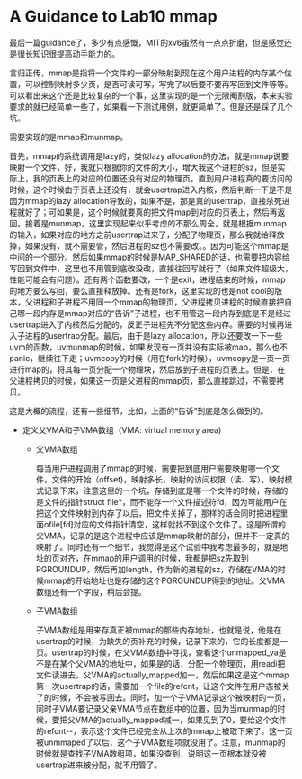 # A Guidance to Lab10 mmap

 最后一篇guidance了，多少有点感慨，MIT的xv6虽然有一点点折磨，但是感觉还是很长知识很提高动手能力的。

言归正传，mmap是指将一个文件的一部分映射到现在这个用户进程的内存某个位置，可以控制映射多少页，是否可读可写，写完了以后要不要再写回到文件等等。可以看出来这个还是比较复杂的一个事，这里实现的是一个无限阉割版，本来实验要求的就已经简单一些了，如果看一下测试用例，就更简单了。但是还是踩了几个坑。

需要实现的是mmap和munmap。

首先，mmap的系统调用是lazy的，类似lazy allocation的办法，就是mmap说要映射一个文件，好，我就只根据你的文件的大小，增大我这个进程的sz，但是实际上，我的页表上的对应的位置还没有对应的物理页，直到用户进程真的要访问的时候，这个时候由于页表上还没有，就会usertrap进入内核，然后判断一下是不是因为mmap的lazy allocation导致的，如果不是，那是真的usertrap，直接杀死进程就好了；可如果是，这个时候就要真的把文件map到对应的页表上，然后再返回。接着是munmap，这里实现起来似乎考虑的不那么周全，就是根据munmap的输入，如果对应的地方之前usertrap进来了，分配了物理页，那么我就给释放掉，如果没有，就不需要管，然后进程的sz也不需要改。。因为可能这个mmap是中间的一个部分。然后如果mmap的时候是MAP_SHARED的话，也需要把内容给写回到文件中，这里也不用管到底改没改，直接往回写就行了（如果文件超级大，性能可能会有问题）。还有两个函数要改，一个是exit，进程结束的时候，mmap的地方要么写回，要么直接释放掉。还有是fork，这里实现的也是not cool的版本，父进程和子进程不用同一个mmap的物理页，父进程拷贝进程的时候直接把自己哪一段内存是mmap对应的“告诉”子进程，也不用管这一段内存到底是不是经过usertrap进入了内核然后分配的，反正子进程先不分配这些内存。需要的时候再进入子进程的usertrap分配。最后，由于是lazy allocation，所以还要改一下一些uvm的函数，uvmunmap的时候，如果发现有一页并没有实际被map，那么也不panic，继续往下走；uvmcopy的时候（用在fork的时候），uvmcopy是一页一页进行map的，将其每一页分配一个物理块，然后放到子进程的页表上。但是，在父进程拷贝的时候，如果这一页是父进程的mmap页，那么直接跳过，不需要拷贝。

这是大概的流程，还有一些细节，比如，上面的“告诉”到底是怎么做到的。

+ 定义父VMA和子VMA数组（VMA: virtual memory area)

  + 父VMA数组

    每当用户进程调用了mmap的时候，需要把到底用户需要映射哪一个文件，文件的开始（offset)，映射多长，映射的访问权限（读、写），映射模式记录下来，注意这里的一个坑，存储到底是哪一个文件的时候，存储的是文件的指针struct file*，而不能存一个文件描述符fd，因为可能用户在把这个文件映射到内存了以后，把文件关掉了，那样的话会同时把进程里面ofile[fd]对应的文件指针清空，这样就找不到这个文件了。这是所谓的父VMA，记录的是这个进程中应该是mmap映射的部分，但并不一定真的映射了。同时还有一个细节，我觉得是这个试验中我考虑最多的，就是地址的页对齐，在mmap的用户调用的时候，我都是把sz先取到PGROUNDUP，然后再加length，作为新的进程的sz，存储在VMA的时候mmap的开始地址也是存储的这个PGROUNDUP得到的地址。父VMA数组还有一个字段，稍后会提。

  + 子VMA数组
  
    子VMA数组是用来存真正被mmap的那些内存地址，也就是说，他是在usertrap的时候，为缺失的页补充的时候，记录下来的，它的长度都是一页。usertrap的时候，在父VMA数组中寻找，查看这个unmapped_va是不是在某个父VMA的地址中，如果是的话，分配一个物理页，用readi把文件读进去，父VMA的actually_mapped加一，然后如果这是这个mmap第一次usertrap的话，需要加一个file的refcnt，让这个文件在用户态被关了的时候，不会被写回去。同时，加一个子VMA记录这个被映射的一页，同时子VMA要记录父亲VMA节点在数组中的位置，因为当munmap的时候，要把父VMA的actually_mapped减一，如果见到了0，要给这个文件的refcnt--，表示这个文件已经完全从上次的mmap上被取下来了。这一页被unmmaped了以后，这个子VMA数组项就没用了。注意，munmap的时候就是查找子VMA数组项，如果没查到，说明这一页根本就没被usertrap进来被分配，就不用管了。

​			